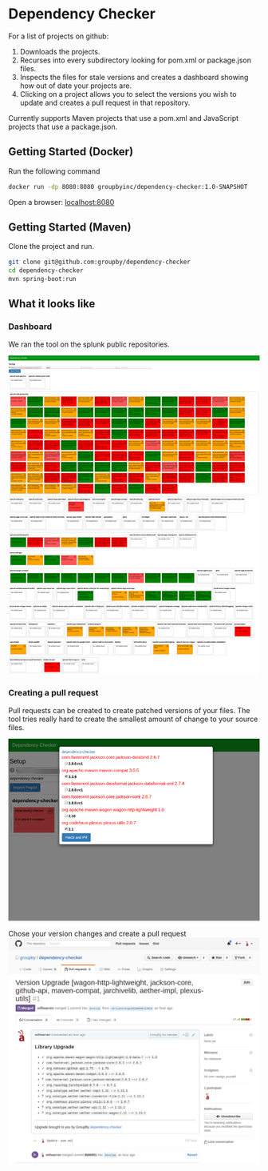 # Dependency Checker 

For a list of projects on github:

1. Downloads the projects.
2. Recurses into every subdirectory looking for pom.xml or package.json files.
3. Inspects the files for stale versions and creates a dashboard showing how out of date your projects are.
4. Clicking on a project allows you to select the versions you wish to update and creates a pull request in that repository.

Currently supports Maven projects that use a pom.xml and JavaScript projects that use a package.json. 

Getting Started (Docker)
----

Run the following command

```bash
docker run -dp 8080:8080 groupbyinc/dependency-checker:1.0-SNAPSHOT
```

Open a browser: <a href="http://localhost:8080/" target="_blank">localhost:8080</a>

Getting Started (Maven)
---

Clone the project and run.

```bash
git clone git@github.com:groupby/dependency-checker
cd dependency-checker
mvn spring-boot:run
```

What it looks like
----

### Dashboard 

We ran the tool on the splunk public repositories.

![dashboard](/src/main/resources/static/images/dependency-checker1.png)

### Creating a pull request

Pull requests can be created to create patched versions of your files. 
The tool tries really hard to create the smallest amount of change to your source files.  

![PR1](/src/main/resources/static/images/dependency-checker2.png)

Chose your version changes and create a pull request
![PR2](/src/main/resources/static/images/dependency-checker3.png)

